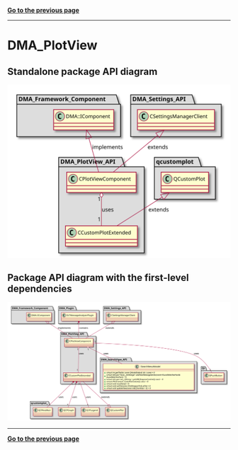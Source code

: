 [**Go to the previous page**](../../../../../md/dev_docs/dev_docs.md)

----

# DMA_PlotView

## Standalone package API diagram

![Class diagram with dependencies](../../../../../md/dev_docs/puml/DMA_PlotView_API_standalone.svg)

## Package API diagram with the first-level dependencies

![Class diagram with dependencies](../../../../../md/dev_docs/puml/DMA_PlotView_API.svg)

----

[**Go to the previous page**](../../../../../md/dev_docs/dev_docs.md)